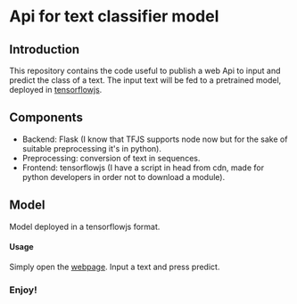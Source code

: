 # Api for text classifier model

## Introduction
This repository contains the code useful to publish a web Api to input and predict the class of a text.
The input text will be fed to a pretrained model, deployed in [tensorflowjs](https://www.tensorflow.org/js).

## Components
- Backend: Flask (I know that TFJS supports node now but for the sake of suitable preprocessing it's in python).
- Preprocessing: conversion of text in sequences.
- Frontend: tensorflowjs (I have a script in head from cdn, made for python developers in order not to download a module).

## Model
Model deployed in a tensorflowjs format.

#### Usage
Simply open the [webpage](https://oscar-defelice.github.io/txt-clf-api.github.io).
Input a text and press predict.

### Enjoy!
